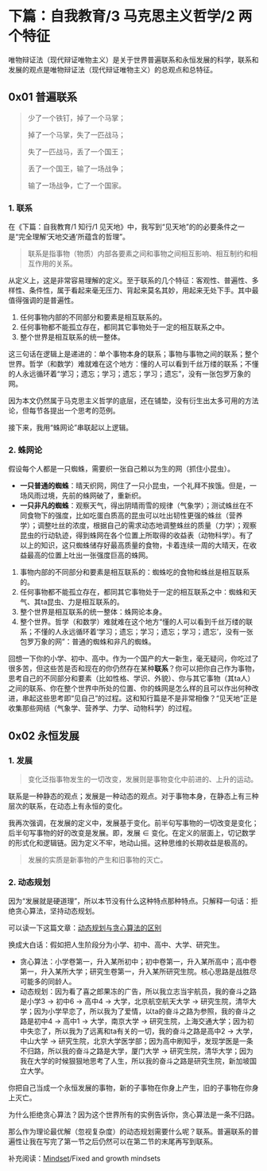 # 下篇：自我教育/3 马克思主义哲学/2 两个特征

唯物辩证法（现代辩证唯物主义）是关于世界普遍联系和永恒发展的科学，联系和发展的观点是唯物辩证法（现代辩证唯物主义）的总观点和总特征。

## 0x01 普遍联系

> 少了一个铁钉，掉了一个马掌；
>
> 掉了一个马掌，失了一匹战马；
>
> 失了一匹战马，丢了一个国王；
>
> 丢了一个国王，输了一场战争；
>
> 输了一场战争，亡了一个国家。

### 1. 联系

在《下篇：自我教育/1 知行/1 见天地》中，我写到“见天地”的的必要条件之一是“完全理解‘天地交通’所蕴含的哲理”。

> 联系是指事物（物质）内部各要素之间和事物之间相互影响、相互制约和相互作用的关系。

从定义上，这是非常容易理解的定义。至于联系的几个特征：客观性、普遍性、多样性、条件性，属于看起来毫无压力、背起来莫名其妙，用起来无处下手。其中最值得强调的是普遍性。

1. 任何事物内部的不同部分和要素是相互联系的。
2. 任何事物都不能孤立存在，都同其它事物处于一定的相互联系之中。
3. 整个世界是相互联系的统一整体。

这三句话在逻辑上是递进的：单个事物本身的联系；事物与事物之间的联系；整个世界。哲学（和数学）难就难在这个地方：懂的人可以看到千丝万缕的联系；不懂的人永远循环着“学习；遗忘；学习；遗忘；学习；遗忘”，没有一张包罗万象的网。

因为本文仍然属于马克思主义哲学的底层，还在铺垫，没有衍生出太多可用的方法论，但每节各提出一个思考的范例。

接下来，我用“蛛网论”串联起以上逻辑。

### 2. 蛛网论

假设每个人都是一只蜘蛛，需要织一张自己赖以为生的网（抓住小昆虫）。

- **一只普通的蜘蛛**：晴天织网，网住了一只小昆虫，一个礼拜不挨饿。但是，一场风雨过境，先前的蛛网破了，重新织。
- **一只非凡的蜘蛛**：观察天气，得出阴晴雨雪的规律（气象学）；测试蛛丝在不同食物下的强度，比如吃蛋白质高的昆虫可以吐出韧性更强的蛛丝（营养学）；调整吐丝的浓度，根据自己的需求动态地调整蛛丝的质量（力学）；观察昆虫的行动轨迹，得到蛛网在各个位置上所取得的收益表（动物科学）。有了以上的知识，这只蜘蛛储存好最高质量的食物，卡着连续一周的大晴天，在收益最高的位置上吐出一张强度巨高的蛛网。

1. 事物内部的不同部分和要素是相互联系的：蜘蛛吃的食物和蛛丝是相互联系的。
2. 任何事物都不能孤立存在，都同其它事物处于一定的相互联系之中：蜘蛛和天气、其ta昆虫、力是相互联系的。
3. 整个世界是相互联系的统一整体：蛛网论本身。
4. 整个世界。哲学（和数学）难就难在这个地方“懂的人可以看到千丝万缕的联系；不懂的人永远循环着‘学习；遗忘；学习；遗忘；学习；遗忘’，没有一张包罗万象的网”：普通的蜘蛛和非凡的蜘蛛。

回想一下你的小学、初中、高中。作为一个国产的大一新生，毫无疑问，你吃过了很多苦，但这些苦是否和现在的你仍然存在某种**联系**？你可以把你自己作为事物，思考自己的不同部分和要素（比如性格、学识、外貌）、你与其它事物（其ta人）之间的联系、你在整个世界中所处的位置、你的蛛网是怎么样的且可以作出何种改进，串起这些思考即“见自己”的过程。这和知行篇是不是非常相像？“见天地”正是收集那些网结（气象学、营养学、力学、动物科学）的过程。

## 0x02 永恒发展

### 1. 发展

> 变化泛指事物发生的一切改变，发展则是事物变化中前进的、上升的运动。

联系是一种静态的观点；发展是一种动态的观点。对于事物本身，在静态上有三种层次的联系，在动态上有永恒的变化。

我再次强调，在发展的定义中，发展基于变化。前半句写事物的一切改变是变化；后半句写事物的好的改变是发展。即，发展 $\in$ 变化。在定义的层面上，切记数学的形式化和逻辑链。因为定义不牢，地动山摇。这种思维的长期收益是极高的。

> 发展的实质是新事物的产生和旧事物的灭亡。

### 2. 动态规划

因为“发展就是硬道理”，所以本节没有什么这种特点那种特点。只解释一句话：拒绝贪心算法，坚持动态规划。

可以读一下这篇文章：[动态规划与贪心算法的区别](https://www.cnblogs.com/renzmin/articles/12581968.html)

换成大白话：假如把人生阶段分为小学、初中、高中、大学、研究生。

- 贪心算法：小学卷第一，升入某所初中；初中卷第一，升入某所高中；高中卷第一，升入某所大学；研究生卷第一，升入某所研究生院。核心思路是战胜尽可能多的同龄人。
- 动态规划：因为看了喜之郎果冻的广告，所以我立志当宇航员，我的奋斗之路是小学3 → 初中6 → 高中4 → 大学，北京航空航天大学 → 研究生院，清华大学；因为小学早恋了，所以我为了爱情，以ta的奋斗之路为参照，我的奋斗之路是初中4 → 高中1 → 大学，南京大学 → 研究生院，上海交通大学；因为初中失恋了，所以我为了远离和ta有关的一切，我的奋斗之路是高中2 → 大学，中山大学 → 研究生院，北京大学医学部；因为高中刷知乎，发现学医是一条不归路，所以我的奋斗之路是大学，厦门大学 → 研究生院，清华大学；因为我在大学的时候狠狠地思考了人生，所以我的奋斗之路是研究生院，新加坡国立大学。

你把自己当成一个永恒发展的事物，新的子事物在你身上产生，旧的子事物在你身上灭亡。

为什么拒绝贪心算法？因为这个世界所有的实例告诉你，贪心算法是一条不归路。

那么作为理论最优解（忽视复杂度）的动态规划需要什么呢？联系。普遍联系的普遍性让我在写完了第一节之后仍然可以在第二节的末尾再写到联系。

补充阅读：[Mindset](https://en.wikipedia.org/wiki/Mindset)/Fixed and growth mindsets

